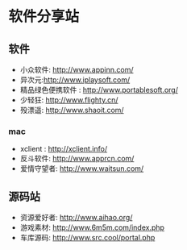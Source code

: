 # 软件分享站



## 软件
+ 小众软件: http://www.appinn.com/
+ 异次元:http://www.iplaysoft.com/
+ 精品绿色便携软件 : http://www.portablesoft.org/
+ 少轻狂: http://www.flighty.cn/
+ 殁漂遥: http://www.shaoit.com/


### mac
+ xclient : http://xclient.info/
+ 反斗软件: http://www.apprcn.com/
+ 爱情守望者: http://www.waitsun.com/

## 源码站
+ 资源爱好者: http://www.aihao.org/
+ 游戏素材: http://www.6m5m.com/index.php
+ 车库源码: http://www.src.cool/portal.php
